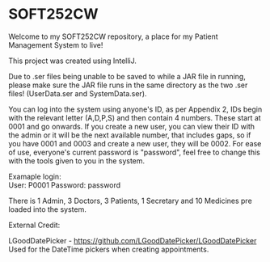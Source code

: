 # SOFT252CW

Welcome to my SOFT252CW repository, a place for my Patient Management System to live!

This project was created using IntelliJ.

Due to .ser files being unable to be saved to while a JAR file in running, please make sure the JAR file runs in the same directory as the two .ser files! (UserData.ser and SystemData.ser).

You can log into the system using anyone's ID, as per Appendix 2, IDs begin with the relevant letter (A,D,P,S) and then contain 4 numbers. These start at 0001 and go onwards. If you create a new user, you can view their ID with the admin or it will be the next available number, that includes gaps, so if you have 0001 and 0003 and create a new user, they will be 0002. For ease of use, everyone's current password is "password", feel free to change this with the tools given to you in the system. 

Examaple login:  
User: P0001 
Password: password 

There is 1 Admin, 3 Doctors, 3 Patients, 1 Secretary and 10 Medicines pre loaded into the system.





External Credit:

LGoodDatePicker - https://github.com/LGoodDatePicker/LGoodDatePicker
Used for the DateTime pickers when creating appointments.

